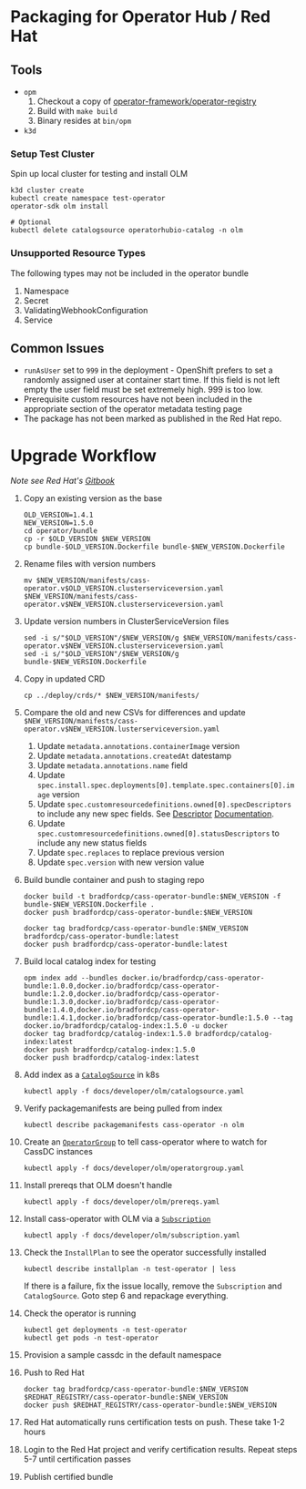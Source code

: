 # Packaging for Operator Hub / Red Hat

## Tools
* `opm`
  1. Checkout a copy of [operator-framework/operator-registry](https://github.com/operator-framework/operator-registry)
  2. Build with `make build`
  3. Binary resides at `bin/opm`
* `k3d`

### Setup Test Cluster

Spin up local cluster for testing and install OLM
    
```console
k3d cluster create
kubectl create namespace test-operator
operator-sdk olm install

# Optional
kubectl delete catalogsource operatorhubio-catalog -n olm
```

### Unsupported Resource Types
The following types may not be included in the operator bundle

1. Namespace
2. Secret
3. ValidatingWebhookConfiguration
4. Service

## Common Issues
* `runAsUser` set to `999` in the deployment - OpenShift prefers to set a randomly assigned user at container start time. If this field is not left empty the user field must be set extremely high. 999 is too low.
* Prerequisite custom resources have not been included in the appropriate section of the operator metadata testing page
* The package has not been marked as published in the Red Hat repo.

# Upgrade Workflow

_Note see Red Hat's [Gitbook](https://redhat-connect.gitbook.io/partner-guide-for-red-hat-openshift-and-container/certify-your-operator/upgrading-your-operator)_

1. Copy an existing version as the base
   
    ```console
    OLD_VERSION=1.4.1
    NEW_VERSION=1.5.0
    cd operator/bundle
    cp -r $OLD_VERSION $NEW_VERSION
    cp bundle-$OLD_VERSION.Dockerfile bundle-$NEW_VERSION.Dockerfile
    ```
2. Rename files with version numbers
    
    ```console
    mv $NEW_VERSION/manifests/cass-operator.v$OLD_VERSION.clusterserviceversion.yaml $NEW_VERSION/manifests/cass-operator.v$NEW_VERSION.clusterserviceversion.yaml
    ```

3. Update version numbers in ClusterServiceVersion files
    
    ```console
    sed -i s/"$OLD_VERSION"/$NEW_VERSION/g $NEW_VERSION/manifests/cass-operator.v$NEW_VERSION.clusterserviceversion.yaml
    sed -i s/"$OLD_VERSION"/$NEW_VERSION/g bundle-$NEW_VERSION.Dockerfile
    ```

4. Copy in updated CRD

    ```console
    cp ../deploy/crds/* $NEW_VERSION/manifests/
    ```

5. Compare the old and new CSVs for differences and update `$NEW_VERSION/manifests/cass-operator.v$NEW_VERSION.lusterserviceversion.yaml`
   1. Update `metadata.annotations.containerImage` version
   2. Update `metadata.annotations.createdAt` datestamp
   3. Update `metadata.annotations.name` field
   4. Update `spec.install.spec.deployments[0].template.spec.containers[0].image` version
   5. Update `spec.customresourcedefinitions.owned[0].specDescriptors` to include any new spec fields. See [Descriptor](https://github.com/openshift/console/blob/master/frontend/packages/operator-lifecycle-manager/src/components/descriptors/reference/reference.md) [Documentation](https://github.com/openshift/console/tree/release-4.3/frontend/packages/operator-lifecycle-manager/src/components/descriptors).
   6. Update `spec.customresourcedefinitions.owned[0].statusDescriptors` to include any new status fields
   7. Update `spec.replaces` to replace previous version
   8. Update `spec.version` with new version value
6. Build bundle container and push to staging repo
    
    ```console
    docker build -t bradfordcp/cass-operator-bundle:$NEW_VERSION -f bundle-$NEW_VERSION.Dockerfile .
    docker push bradfordcp/cass-operator-bundle:$NEW_VERSION

    docker tag bradfordcp/cass-operator-bundle:$NEW_VERSION bradfordcp/cass-operator-bundle:latest
    docker push bradfordcp/cass-operator-bundle:latest
    ```
7. Build local catalog index for testing
    
    ```console
    opm index add --bundles docker.io/bradfordcp/cass-operator-bundle:1.0.0,docker.io/bradfordcp/cass-operator-bundle:1.2.0,docker.io/bradfordcp/cass-operator-bundle:1.3.0,docker.io/bradfordcp/cass-operator-bundle:1.4.0,docker.io/bradfordcp/cass-operator-bundle:1.4.1,docker.io/bradfordcp/cass-operator-bundle:1.5.0 --tag docker.io/bradfordcp/catalog-index:1.5.0 -u docker
    docker tag bradfordcp/catalog-index:1.5.0 bradfordcp/catalog-index:latest
    docker push bradfordcp/catalog-index:1.5.0
    docker push bradfordcp/catalog-index:latest
    ```
8. Add index as a [`CatalogSource`](olm/catalogsource.yaml) in k8s

    ```console
    kubectl apply -f docs/developer/olm/catalogsource.yaml
    ```
9. Verify packagemanifests are being pulled from index
    
    ```console
    kubectl describe packagemanifests cass-operator -n olm
    ```
10. Create an [`OperatorGroup`](olm/operatorgroup.yaml) to tell cass-operator where to watch for CassDC instances

    ```console
    kubectl apply -f docs/developer/olm/operatorgroup.yaml
    ```
11. Install prereqs that OLM doesn't handle
    
    ```console
    kubectl apply -f docs/developer/olm/prereqs.yaml
    ```
12. Install cass-operator with OLM via a [`Subscription`](olm/subscription.yaml)

    ```console
    kubectl apply -f docs/developer/olm/subscription.yaml
    ```
13. Check the `InstallPlan` to see the operator successfully installed

    ```console
    kubectl describe installplan -n test-operator | less
    ```

    If there is a failure, fix the issue locally, remove the `Subscription` and `CatalogSource`. Goto step 6 and repackage everything.
14. Check the operator is running

    ```console
    kubectl get deployments -n test-operator
    kubectl get pods -n test-operator
    ```
14. Provision a sample cassdc in the default namespace
15. Push to Red Hat
    
    ```console
    docker tag bradfordcp/cass-operator-bundle:$NEW_VERSION $REDHAT_REGISTRY/cass-operator-bundle:$NEW_VERSION
    docker push $REDHAT_REGISTRY/cass-operator-bundle:$NEW_VERSION
    ```
16. Red Hat automatically runs certification tests on push. These take 1-2 hours
17. Login to the Red Hat project and verify certification results. Repeat steps 5-7 until certification passes
18. Publish certified bundle
